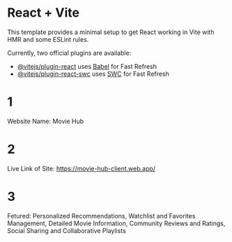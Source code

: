 # React + Vite

This template provides a minimal setup to get React working in Vite with HMR and some ESLint rules.

Currently, two official plugins are available:

- [@vitejs/plugin-react](https://github.com/vitejs/vite-plugin-react/blob/main/packages/plugin-react/README.md) uses [Babel](https://babeljs.io/) for Fast Refresh
- [@vitejs/plugin-react-swc](https://github.com/vitejs/vite-plugin-react-swc) uses [SWC](https://swc.rs/) for Fast Refresh
# 1
Website Name: Movie Hub
# 2
Live Link of Site: https://movie-hub-client.web.app/
# 3
Fetured: Personalized Recommendations,  Watchlist and Favorites Management, Detailed Movie Information, Community Reviews and Ratings,  Social Sharing and Collaborative Playlists